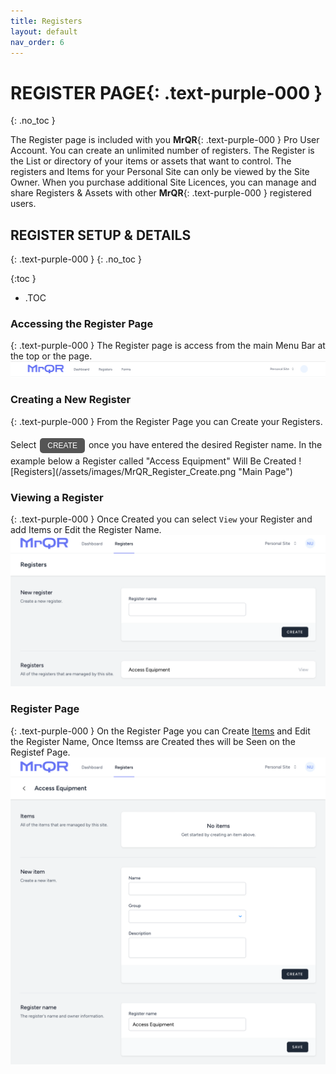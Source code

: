 ```yaml
---
title: Registers
layout: default
nav_order: 6
---
```

<html>
<head>
<style>
.button {
  padding: 5px 12px;
  text-align: center;
  text-decoration: none;
  display: inline-block;
  font-size: 12px;
  margin: 4px 2px;
  cursor: pointer; }
.button1 {background-color: #555555;} /* Black */
.button2 {background-color: white;}
.button1 {color: white;}
.button2 {color: black;}
.button1 {border: none;}
.button2 {border: 1px solid grey}
.button1 {border-radius: 5px;}
.button2 {border-radius: 5px;}
  
</style>
</head>
</html>

# **REGISTER PAGE**{: .text-purple-000 }
{: .no_toc }

The Register page is included with you **MrQR**{: .text-purple-000 } Pro User Account. You can create an unlimited number of registers. The Register is the List or directory of your items or assets that want to control. The registers and Items for your Personal Site can only be viewed by the Site Owner. When you purchase additional Site Licences, you can manage and share Registers & Assets with other **MrQR**{: .text-purple-000 } registered users.

## REGISTER SETUP & DETAILS
{: .text-purple-000 }
{: .no_toc }

{:toc }
- .TOC

### Accessing the Register Page
{: .text-purple-000 }
The Register page is access from the main Menu Bar at the top or the page.
![Registers](/assets/images/MrQR_Main_Menu.png "Menu Bar")


### Creating a New Register
{: .text-purple-000 }
From the Register Page you can Create your Registers. 
<html>
<body>
Select <button class="button button1">CREATE</button> once you have entered the desired Register name.
In the example below a Register called "Access Equipment" Will Be Created
</body>
</html>
![Registers](/assets/images/MrQR_Register_Create.png "Main Page")

### Viewing a Register
{: .text-purple-000 }
Once Created you can select `View` your Register and add Items or Edit the Register Name.
![Registers](/assets/images/MrQR_Register_Created.png "Created")

### Register Page
{: .text-purple-000 }
On the Register Page you can Create [Items](https://docs.mrqr.me/Assets/) and Edit the Register Name, Once Itemss are Created thes will be Seen on the Registef Page.
![Registers](/assets/images/MrQR_Register_View.png "View")
